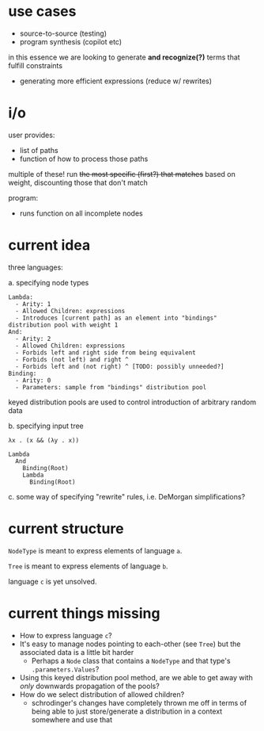 # use cases

- source-to-source (testing)
- program synthesis (copilot etc)

in this essence we are looking to generate **and recognize(?)** terms that fulfill constraints

- generating more efficient expressions (reduce w/ rewrites)

# i/o

user provides:
- list of paths
- function of how to process those paths

multiple of these! run ~~the most specific (first?) that matches~~ based on weight, discounting those that don't match

program:
- runs function on all incomplete nodes

# current idea

three languages:

a. specifying node types

```
Lambda:
  - Arity: 1
  - Allowed Children: expressions
  - Introduces [current path] as an element into "bindings" distribution pool with weight 1
And:
  - Arity: 2
  - Allowed Children: expressions
  - Forbids left and right side from being equivalent
  - Forbids (not left) and right ^
  - Forbids left and (not right) ^ [TODO: possibly unneeded?]
Binding:
  - Arity: 0
  - Parameters: sample from "bindings" distribution pool
```

keyed distribution pools are used to control introduction of arbitrary random data

b. specifying input tree

`λx . (x && (λy . x))`
```
Lambda
  And
    Binding(Root)
    Lambda
      Binding(Root)
```

c. some way of specifying "rewrite" rules, i.e. DeMorgan simplifications?

# current structure

`NodeType` is meant to express elements of language `a`.

`Tree` is meant to express elements of language `b`.

language `c` is yet unsolved.

# current things missing

- How to express language `c`?
- It's easy to manage nodes pointing to each-other (see `Tree`) but the associated data is a little bit harder
  - Perhaps a `Node` class that contains a `NodeType` and that type's `.parameters.Values`?
- Using this keyed distribution pool method, are we able to get away with _only_ downwards propagation of the pools?
- How do we select distribution of allowed children?
  - schrodinger's changes have completely thrown me off in terms of being able to just store/generate a distribution in
    a context somewhere and use that
